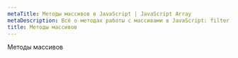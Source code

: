 ```yaml
---
metaTitle: Методы массивов в JavaScript | JavaScript Array
metaDescription: Всё о методах работы с массивами в JavaScript: filter, sort, map, reduce | База знаний PurpleSchool
title: Методы массивов
---
```


Методы массивов
